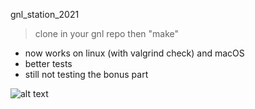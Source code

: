 gnl_station_2021

> clone in your gnl repo then "make"

- now works on linux (with valgrind check) and macOS
- better tests
- still not testing the bonus part

![alt text](https://i.imgur.com/JLAlL16.png)


